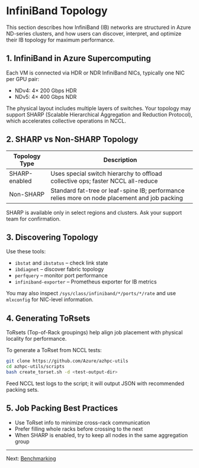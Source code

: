 # InfiniBand Topology

This section describes how InfiniBand (IB) networks are structured in Azure ND-series clusters, and how users can discover, interpret, and optimize their IB topology for maximum performance.

## 1. InfiniBand in Azure Supercomputing

Each VM is connected via HDR or NDR InfiniBand NICs, typically one NIC per GPU pair:

- NDv4: 4× 200 Gbps HDR  
- NDv5: 4× 400 Gbps NDR  

The physical layout includes multiple layers of switches. Your topology may support SHARP (Scalable Hierarchical Aggregation and Reduction Protocol), which accelerates collective operations in NCCL.

## 2. SHARP vs Non-SHARP Topology

| Topology Type | Description |
|---------------|-------------|
| SHARP-enabled | Uses special switch hierarchy to offload collective ops; faster NCCL all-reduce |
| Non-SHARP     | Standard fat-tree or leaf-spine IB; performance relies more on node placement and job packing |

SHARP is available only in select regions and clusters. Ask your support team for confirmation.

## 3. Discovering Topology

Use these tools:

- `ibstat` and `ibstatus` – check link state  
- `ibdiagnet` – discover fabric topology  
- `perfquery` – monitor port performance  
- `infiniband-exporter` – Prometheus exporter for IB metrics  

You may also inspect `/sys/class/infiniband/*/ports/*/rate` and use `mlxconfig` for NIC-level information.

## 4. Generating ToRsets

ToRsets (Top-of-Rack groupings) help align job placement with physical locality for performance.

To generate a ToRset from NCCL tests:

```bash
git clone https://github.com/Azure/azhpc-utils
cd azhpc-utils/scripts
bash create_torset.sh -d <test-output-dir>
```

Feed NCCL test logs to the script; it will output JSON with recommended packing sets.

## 5. Job Packing Best Practices

- Use ToRset info to minimize cross-rack communication  
- Prefer filling whole racks before crossing to the next  
- When SHARP is enabled, try to keep all nodes in the same aggregation group  

---

Next: [Benchmarking](benchmarking.md)
